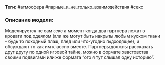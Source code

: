 **Теги:** #атмосфера #парные_и_не_только_взаимодействия #секс
### Описание модели:
Моделируется не сам секс а момент когда два партнера лежат в кровати под одеялом (или же могут быть накрыты любым куском ткани - будь то походный плащ, плед или что-угодно подходящее), и обсуждают то как им классно вместе. Партнеры должны рассказать друг другу по одной игровой тайне, можно в формате хвастовства своими подвигами или же формата “ого я тут слышал одну историю”.